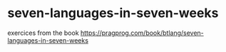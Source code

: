 # seven-languages-in-seven-weeks
exercices from the book https://pragprog.com/book/btlang/seven-languages-in-seven-weeks
